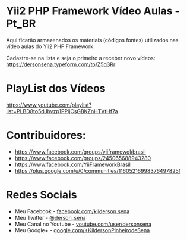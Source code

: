 # Yii2 PHP Framework Vídeo Aulas - Pt_BR
Aqui ficarão armazenados os materiais (códigos fontes) utilizados nas vídeo aulas do Yii2 PHP Framework.

Cadastre-se na lista e seja o primeiro a receber novo vídeos: https://dersonsena.typeform.com/to/Z5q3Rr

# PlayList dos Vídeos
https://www.youtube.com/playlist?list=PLBD8to5dJhvzp1PPijCsGBKZnHTVtHf7a

# Contribuidores:
- https://www.facebook.com/groups/yiiframewokbrasil
- https://www.facebook.com/groups/245065688943280
- https://www.facebook.com/YiiFrameworkBrasil
- https://plus.google.com/u/0/communities/116052169983764978251

# Redes Sociais
- Meu Facebook - [facebook.com/kilderson.sena](https://www.facebook.com/kilderson.sena)
- Meu Twitter - [@derson_sena](https://twitter.com/derson_sena)
- Meu Canal no Youtube - [youtube.com/user/dersonsena](https://www.youtube.com/user/dersonsena)
- Meu Google+ - [google.com/+KildersonPinheirodeSena](google.com/+KildersonPinheirodeSena)
